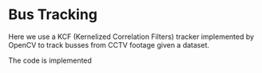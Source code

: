 # Bus Tracking 
Here we use a KCF (Kernelized Correlation Filters) tracker implemented by OpenCV to track busses from CCTV footage given a dataset. 

The code is implemented  